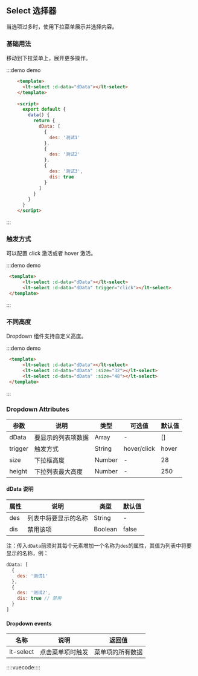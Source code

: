 ## Select 选择器

当选项过多时，使用下拉菜单展示并选择内容。

### 基础用法

移动到下拉菜单上，展开更多操作。

:::demo demo
```html
    <template>
      <lt-select :d-data="dData"></lt-select>
    </template>
    
    <script>
      export default {
        data() {
          return {
            dData: [
              {
                des: '测试1'
              },
              {
                des: '测试2'
              },
              {
                des: '测试3',
                dis: true
              }
            ]
          }
        }
      }
    </script>
```
:::

### 触发方式

可以配置 click 激活或者 hover 激活。

:::demo demo
```html
 <template>
      <lt-select :d-data="dData"></lt-select>
      <lt-select :d-data="dData" trigger="click"></lt-select>
 </template>
```
:::

### 不同高度

Dropdown 组件支持自定义高度。

:::demo demo
```html
 <template>
      <lt-select :d-data="dData"></lt-select>
      <lt-select :d-data="dData" :size="32"></lt-select>
      <lt-select :d-data="dData" :size="48"></lt-select>
 </template>
```
:::

### Dropdown Attributes

参数|说明|类型|可选值|默认值
---|---|---|---|---|
dData|要显示的列表项数据|Array|-|[]
trigger|触发方式|String|hover/click|hover
size|下拉框高度|Number|-|28
height|下拉列表最大高度|Number|-|250

#### dData 说明

属性|说明|类型|默认值
---|---|---|---
des|列表中将要显示的名称|String|-
dis|禁用该项|Boolean|false

注：传入`dData`前须对其每个元素增加一个名称为`des`的属性，其值为列表中将要显示的名称，例：
```js
dData: [
  {
    des: '测试1'
  },
  {
    des: '测试2',
    dis: true // 禁用
  }
]
```

#### Dropdown events

名称|说明|返回值
---|---|---
lt-select|点击菜单项时触发|菜单项的所有数据

::::vuecode::::
<script>
  export default {
    data () {
      return {
        dData: [
          {
            des: '测试1'
          },
          {
            des: '测试2'
          },
          {
            des: '测试3',
            dis: true
          }
        ]
  
      }
    }
  }
</script>